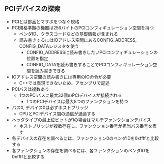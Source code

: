 ## PCIデバイスの探索
- PCIとは部品とマザボをつなぐ規格
- PCI規格準拠の機器は256バイトのPCIコンフィギュレーション空間を持つ
    - ベンダID、クラスコードなどの基礎情報が含まれる
    - 読み書きするにはIOアドレス空間にあるCONFIG_ADDRESS, CONFIG_DATAレジスタを使う
        - CONFIG_ADDRESSに読み書きしたいPCIコンフィギュレーションの位置を指定
        - CONFIG_DATAを読み書きすることでPCIコンフィギュレーション空間を読み書きできる
- IOアドレス空間の読み書きには専用のIO命令が必要
    - C++では表現できないため、アセンブリで記述
- PCIバスは複数あり
    - 1つのPCIバスに最大32個のPCIデバイスが接続される
        - 1つのPCIデバイスは最大8つのファンクションを持つ
- バス0, デバイス0は必ずホストブリッジ
    - CPUとPCIデバイス間の通信が通過する
- ヘッダタイプの最上位ビットが1の場合はマルチファンクションデバイス
    - ホストブリッジが複数存在し、ファンクション番号が担当バス番号を表す
- 各デバイスの存在を調べるには、ファンクション0のベンダIDを0xffffと比較する
- 各ファンクションの存在を調べるには、各ファンクションのベンダIDを0xffffと比較する